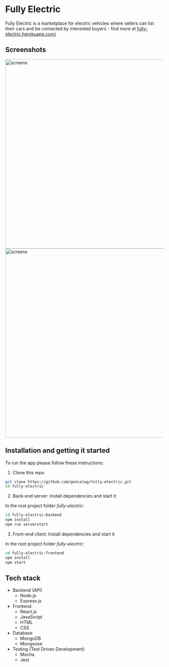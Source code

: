 # Fully Electric

Fully Electric is a marketplace for electric vehicles where sellers can list their cars and be contacted by interested buyers - find more at [fully-electric.herokuapp.com/](https://fully-electric.herokuapp.com/)

## Screenshots
<img src=![image](https://user-images.githubusercontent.com/5341829/95762012-0a7c7d80-0ca5-11eb-9254-61b40fdbf925.png) alt='screens' width="1400" height="600">
<img src=![image](https://user-images.githubusercontent.com/5341829/95762223-516a7300-0ca5-11eb-97dd-757e24391cda.png) alt='screens' width="1400" height="600">

## Installation and getting it started
To run the app please follow these instructions:

1. Clone this repo
```bash
git clone https://github.com/goncalog/fully-electric.git
cd fully-electric
```

2. Back-end server: Install dependencies and start it

In the root project folder *fully-electric*:
```bash
cd fully-electric-backend
npm install
npm run serverstart
```

3. Front-end client: Install dependencies and start it

In the root project folder *fully-electric*:
```bash
cd fully-electric-frontend
npm install
npm start
```

## Tech stack
- Backend (API)
    - Node.js
    - Express.js
- Frontend
    - React.js
    - JavaScript
    - HTML
    - CSS
- Database
    - MongoDB
    - Mongoose
- Testing (Test Driven Development)
    - Mocha
    - Jest
